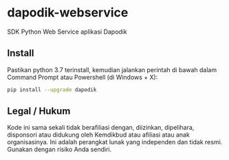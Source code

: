 # dapodik-webservice

SDK Python Web Service aplikasi Dapodik

## Install

Pastikan python 3.7 terinstall, kemudian jalankan perintah di bawah dalam Command Prompt atau Powershell (di Windows + X):

```bash
pip install --upgrade dapodik
```

## Legal / Hukum

Kode ini sama sekali tidak berafiliasi dengan, diizinkan, dipelihara, disponsori atau didukung oleh Kemdikbud atau afiliasi atau anak organisasinya. Ini adalah perangkat lunak yang independen dan tidak resmi. Gunakan dengan risiko Anda sendiri.

